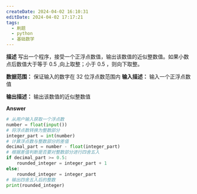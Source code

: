 ```yaml
---
createDate: 2024-04-02 16:10:31
editDate: 2024-04-02 17:17:21
tags:
  - 刷题
  - python
  - 基础数学
---
```

**描述**
写出一个程序，接受一个正浮点数值，输出该数值的近似整数值。如果小数点后数值大于等于 0.5 ,向上取整；小于 0.5 ，则向下取整。

**数据范围：** 保证输入的数字在 32 位浮点数范围内
**输入描述：**
输入一个正浮点数值

**输出描述：**
输出该数值的近似整数值

**Answer**
```python
# 从用户输入获取一个浮点数
number = float(input())
# 将浮点数转换为整数部分
integer_part = int(number)
# 计算浮点数与整数部分的差值
decimal_part = number - float(integer_part)
# 根据差值判断是否要对整数部分进行四舍五入
if decimal_part >= 0.5:
    rounded_integer = integer_part + 1
else:
    rounded_integer = integer_part
# 输出四舍五入后的整数
print(rounded_integer)

```